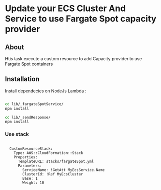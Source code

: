 # Update your ECS Cluster And Service to use Fargate Spot capacity provider

## About

Htis task execute a custom resource to add Capacity provider to use Fargate Spot containers

## Installation

Install dependecies on NodeJs Lambda :  

```bash

cd lib/_fargateSpotService/
npm install

cd lib/_sendResponse/
npm install

```

### Use stack

```

  CustomResourceStack:
    Type: AWS::CloudFormation::Stack
    Properties:
      TemplateURL: stacks/fargateSpot.yml
      Parameters:
        ServiceName: !GetAtt MyEcsService.Name
        ClusterId: !Ref MyEcsCluster
        Base: 1
        Weight: 10
        
```
